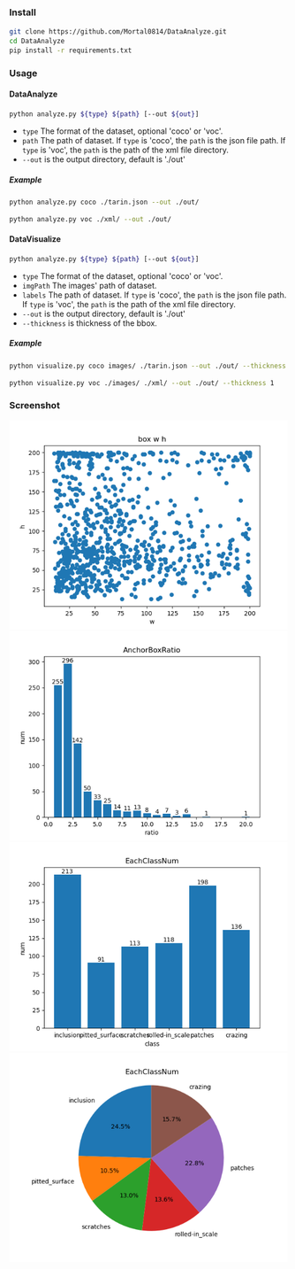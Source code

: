 ### Install

```bash
git clone https://github.com/Mortal0814/DataAnalyze.git
cd DataAnalyze
pip install -r requirements.txt
```

### Usage

#### DataAnalyze
```bash
python analyze.py ${type} ${path} [--out ${out}]
```
- `type` The format of the dataset, optional 'coco' or 'voc'. 
- `path` The path of dataset.
If `type` is 'coco', the `path` is the json file path. 
If `type` is 'voc', the `path` is the path of the xml file directory.  
- `--out` is the output directory, default is './out'

##### Example
```bash
python analyze.py coco ./tarin.json --out ./out/
```

```bash
python analyze.py voc ./xml/ --out ./out/
```

#### DataVisualize
```bash
python analyze.py ${type} ${path} [--out ${out}]
```
- `type` The format of the dataset, optional 'coco' or 'voc'. 
- `imgPath` The images' path of dataset.
- `labels` The path of dataset.
If `type` is 'coco', the `path` is the json file path. 
If `type` is 'voc', the `path` is the path of the xml file directory.  
- `--out` is the output directory, default is './out'
- `--thickness` is thickness of the bbox.

##### Example
```bash
python visualize.py coco images/ ./tarin.json --out ./out/ --thickness 1
```

```bash
python visualize.py voc ./images/ ./xml/ --out ./out/ --thickness 1
```



### Screenshot
![1](./sample/boxWH.png)
![2](./sample/AnchorBoxRatio.png)
![3](./sample/EachClassNum.png)
![4](./sample/EachClassNumPie.png)


